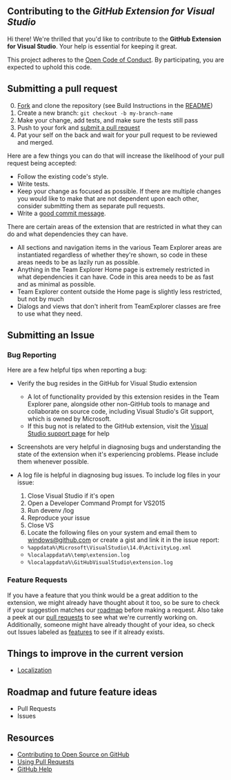 ## Contributing to the _GitHub Extension for Visual Studio_

[fork]: https://github.com/xaxadmin/VisualStudio/fork
[pr]: https://github.com/xaxadmin/VisualStudio/compare
[code-of-conduct]: http://todogroup.org/opencodeofconduct/#VisualStudio/opensource@github.com
[readme]: https://github.com/xaxadmin/VisualStudio#build

Hi there! We're thrilled that you'd like to contribute to the __GitHub Extension for Visual Studio__. Your help is essential for keeping it great.

This project adheres to the [Open Code of Conduct][code-of-conduct]. By participating, you are expected to uphold this code.

## Submitting a pull request

0. [Fork][] and clone the repository (see Build Instructions in the [README][readme])
0. Create a new branch: `git checkout -b my-branch-name`
0. Make your change, add tests, and make sure the tests still pass
0. Push to your fork and [submit a pull request][pr]
0. Pat your self on the back and wait for your pull request to be reviewed and merged.

Here are a few things you can do that will increase the likelihood of your pull request being accepted:

- Follow the existing code's style.
- Write tests.
- Keep your change as focused as possible. If there are multiple changes you would like to make that are not dependent upon each other, consider submitting them as separate pull requests.
- Write a [good commit message](http://tbaggery.com/2008/04/19/a-note-about-git-commit-messages.html).

There are certain areas of the extension that are restricted in what they can do and what dependencies they can have.

- All sections and navigation items in the various Team Explorer areas are instantiated regardless of whether they're shown, so code in these areas needs to be as lazily run as possible.
- Anything in the Team Explorer Home page is extremely restricted in what dependencies it can have. Code in this area needs to be as fast and as minimal as possible.
- Team Explorer content outside the Home page is slightly less restricted, but not by much
- Dialogs and views that don't inherit from TeamExplorer classes are free to use what they need.

## Submitting an Issue

### Bug Reporting

Here are a few helpful tips when reporting a bug:
- Verify the bug resides in the GitHub for Visual Studio extension
  - A lot of functionality provided by this extension resides in the Team Explorer pane, alongside other non-GitHub tools to manage and collaborate on source code, including Visual Studio's Git support, which is owned by Microsoft.
  - If this bug not is related to the GitHub extension, visit the [Visual Studio support page](https://www.visualstudio.com/support/support-overview-vs) for help
- Screenshots are very helpful in diagnosing bugs and understanding the state of the extension when it's experiencing problems. Please include them whenever possible.
- A log file is helpful in diagnosing bug issues. To include log files in your issue:

  1. Close Visual Studio if it's open
  2. Open a Developer Command Prompt for VS2015
  3. Run devenv /log
  4. Reproduce your issue
  5. Close VS
  6. Locate the following files on your system and email them to windows@github.com or create a gist and link it in the issue report:
    - `%appdata%\Microsoft\VisualStudio\14.0\ActivityLog.xml`
    - `%localappdata%\temp\extension.log`
    - `%localappdata%\GitHubVisualStudio\extension.log`

### Feature Requests
If you have a feature that you think would be a great addition to the extension, we might already have thought about it too, so be sure to check if your suggestion matches our [roadmap](#roadmap-and-future-feature-ideas) before making a request. Also take a peek at our [pull requests](https://github.com/github/VisualStudio/pulls) to see what we're currently working on. Additionally, someone might have already thought of your idea, so check out Issues labeled as [features](https://github.com/github/VisualStudio/issues?q=is%3Aopen+is%3Aissue+label%3Afeature) to see if it already exists.

## Things to improve in the current version

- [Localization](https://github.com/xaxdmin/VisualStudio/issues/18)

## Roadmap and future feature ideas

- Pull Requests
- Issues

## Resources

- [Contributing to Open Source on GitHub](https://hg.github.com/activities/contributing-to-open-source/)
- [Using Pull Requests](https://hg.github.com/articles/using-pull-requests/)
- [GitHub Help](https://hg.github.com)
